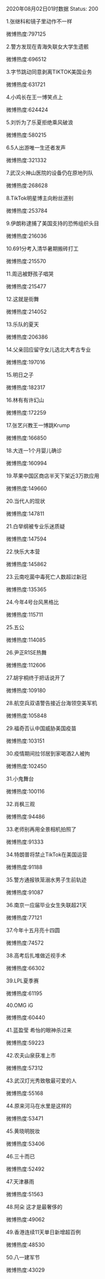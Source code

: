 2020年08月02日01时数据
Status: 200

1.张继科和镜子里动作不一样

微博热度:797125

2.警方发现在青海失联女大学生遗骸

微博热度:696512

3.字节跳动同意剥离TIKTOK美国业务

微博热度:631721

4.小鸡长在王一博笑点上

微博热度:624424

5.刘忻为了乐夏拒绝乘风破浪

微博热度:580215

6.5人出游唯一生还者发声

微博热度:321332

7.武汉火神山医院的设备仍在原地列队

微博热度:268628

8.TikTok明星博主向粉丝道别

微博热度:253784

9.伊朗称逮捕了美国支持的恐怖组织头目

微博热度:216036

10.691分考入清华暑期搬砖打工

微博热度:215570

11.周迅被野孩子唱哭

微博热度:215477

12.这就是街舞

微博热度:214052

13.乐队的夏天

微博热度:206386

14.父亲回应留守女儿选北大考古专业

微博热度:197016

15.明日之子

微博热度:182317

16.林有有许幻山

微博热度:172259

17.张艺兴教王一博跳Krump

微博热度:166850

18.大连一1个月婴儿确诊

微博热度:160994

19.苹果中国区商店半天下架近3万款应用

微博热度:149660

20.当代人的现状

微博热度:147811

21.白举纲被专业乐迷质疑

微博热度:147594

22.快乐大本营

微博热度:145862

23.云南吃菌中毒死亡人数超过新冠

微博热度:135365

24.今年4号台风黑格比

微博热度:115711

25.五公

微博热度:114085

26.尹正R1SE热舞

微博热度:112606

27.胡宇桐终于把话说开了

微博热度:109180

28.航空兵双语警告接近台海领空美军机

微博热度:105848

29.福奇否认中国威胁美国疫苗

微博热度:103151

30.疫情期间拉邻居到家喝酒2人被拘

微博热度:102450

31.小鬼舞台

微博热度:100116

32.肖枫三观

微博热度:94486

33.老师别再用全景相机拍照了

微博热度:91333

34.特朗普将禁止TikTok在美国运营

微博热度:91188

35.警方通报铁笼溺水男子生前轨迹

微博热度:91087

36.南京一应届毕业女生失联超21天

微博热度:77121

37.今年十五月亮十四圆

微博热度:74572

38.高考后扎堆做近视手术

微博热度:66302

39.LPL夏季赛

微博热度:61195

40.OMG iG

微博热度:60440

41.蓝盈莹 希怡的眼神杀过来

微博热度:59223

42.农夫山泉获准上市

微博热度:57312

43.武汉灯光秀致敬最可爱的人

微博热度:55168

44.原来河马在水里是这样的

微博热度:53471

45.黄晓明脱妆

微博热度:53406

46.三十而已

微博热度:52492

47.天津暴雨

微博热度:51563

48.阿朵 这才是最奢侈的

微博热度:49062

49.香港连续11天单日新增超百例

微博热度:48530

50.八一建军节

微博热度:43029

